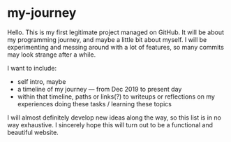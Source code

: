 # my-journey
Hello.
This is my first legitimate project managed on GitHub. It will be about my programming journey, and maybe a little bit about myself.
I will be experimenting and messing around with a lot of features, so many commits may look strange after a while.

I want to include:
- self intro, maybe
- a timeline of my journey — from Dec 2019 to present day
- within that timeline, paths or links(?) to writeups or reflections on my experiences doing these tasks / learning these topics

I will almost definitely develop new ideas along the way, so this list is in no way exhaustive.
I sincerely hope this will turn out to be a functional and beautiful website.
